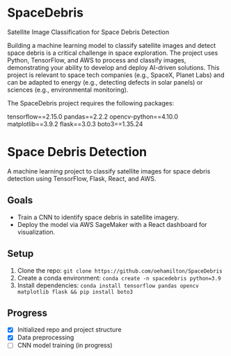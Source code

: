 # SpaceDebris

Satellite Image Classification for Space Debris Detection

Building a machine learning model to classify satellite images and detect space debris is a critical challenge in space exploration. The project uses Python, TensorFlow, and AWS to process and classify images, demonstrating your ability to develop and deploy AI-driven solutions. This project is relevant to space tech companies (e.g., SpaceX, Planet Labs) and can be adapted to energy (e.g., detecting defects in solar panels) or sciences (e.g., environmental monitoring).

The SpaceDebris project requires the following packages:

tensorflow==2.15.0
pandas==2.2.2
opencv-python==4.10.0
matplotlib==3.9.2
flask==3.0.3
boto3==1.35.24

# Space Debris Detection
A machine learning project to classify satellite images for space debris detection using TensorFlow, Flask, React, and AWS.

## Goals
- Train a CNN to identify space debris in satellite imagery.
- Deploy the model via AWS SageMaker with a React dashboard for visualization.

## Setup
1. Clone the repo: `git clone https://github.com/oehamilton/SpaceDebris`
2. Create a conda environment: `conda create -n spacedebris python=3.9`
3. Install dependencies: `conda install tensorflow pandas opencv matplotlib flask && pip install boto3`

## Progress
- [x] Initialized repo and project structure
- [X] Data preprocessing 
- [ ] CNN model training (in progress)